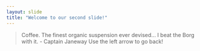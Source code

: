 ```yaml
---
layout: slide
title: "Welcome to our second slide!"
---
```

> Coffee. The finest organic suspension ever devised... I beat the Borg with it. - Captain Janeway
Use the left arrow to go back!
